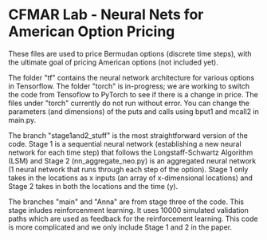 # CFMAR Lab - Neural Nets for American Option Pricing

These files are used to price Bermudan options (discrete time steps), with the ultimate goal of pricing American options (not included yet).

The folder "tf" contains the neural network architecture for various options in Tensorflow. The folder "torch" is in-progress; we are working to switch the code from Tensoflow to PyTorch to see if there is a change in price. The files under "torch" currently do not run without error. You can change the parameters (and dimensions) of the puts and calls using bput1 and mcall2 in main.py.

The branch "stage1and2_stuff" is the most straightforward version of the code. Stage 1 is a sequential neural network (establishing a new neural network for each time step) that follows the Longstaff-Schwartz Algorithm (LSM) and Stage 2 (nn_aggregate_neo.py) is an aggregated neural network (1 neural network that runs through each step of the option). Stage 1 only takes in the locations as x inputs (an array of x-dimensional locations) and Stage 2 takes in both the locations and the time (y).

The branches "main" and "Anna" are from stage three of the code. This stage inludes reinforcenment learning. It uses 10000 simulated validation paths which are used as feedback for the reinforcement learning. This code is more complicated and we only include Stage 1 and 2 in the paper.
